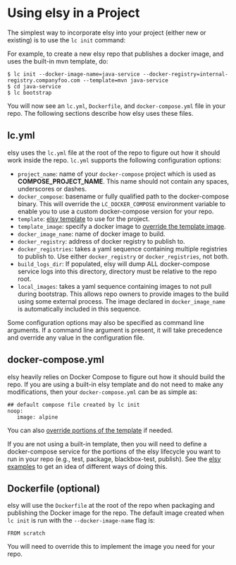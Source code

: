 # Using elsy in a Project

The simplest way to incorporate elsy into your project (either new or existing)
is to use the `lc init` command:

For example, to create a new elsy repo that publishes a docker image, and uses the
built-in mvn template, do:

```
$ lc init --docker-image-name=java-service --docker-registry=internal-registry.companyfoo.com --template=mvn java-service
$ cd java-service
$ lc bootstrap
```

You will now see an `lc.yml`, `Dockerfile`, and `docker-compose.yml` file in
your repo. The following sections describe how elsy uses these files.

## lc.yml

elsy uses the `lc.yml` file at the root of the repo to figure out how it should
work inside the repo. `lc.yml` supports the following configuration options:

* `project_name`: name of your `docker-compose` project which is used as
__COMPOSE_PROJECT_NAME__. This name should not contain any spaces, underscores
or dashes.
* `docker_compose`: basename or fully qualified path to the docker-compose binary.
This will override the `LC_DOCKER_COMPOSE` environment variable to enable you
to use a custom docker-compose version for your repo.
* `template`: [elsy template](./templates.md) to use for the project.
* `template_image`: specify a docker image to [override the template image](./templates.md#overriding-the-image-specified-by-a-template).
* `docker_image_name`: name of docker image to build.
* `docker_registry`: address of docker registry to publish to.
* `docker_registries`: takes a yaml sequence containing multiple registries to publish to. Use either
`docker_registry` or `docker_registries`, not both.
* `build_logs_dir`: If populated, elsy will dump ALL docker-compose service logs into this
directory, directory must be relative to the repo root.
* `local_images`: takes a yaml sequence containing images to not pull during
bootstrap. This allows repo owners to provide images to the build using some
external process. The image declared in `docker_image_name` is automatically
included in this sequence.

Some configuration options may also be specified as command line arguments.
If a command line argument is present, it will take precedence and override any
value in the configuration file.

## docker-compose.yml

elsy heavily relies on Docker Compose to figure out how it should build the repo.
If you are using a built-in elsy template and do not need to make any modifications,
then your `docker-compose.yml` can be as simple as:

```
## default compose file created by lc init
noop:
   image: alpine
```

You can also [override portions of the template](./templates.md) if needed.

If you are not using a built-in template, then you will need to define a
docker-compose service for the portions of the elsy lifecycle you want to run in
your repo (e.g., test, package, blackbox-test, publish). See the [elsy
examples](../examples/README.md) to get an idea of different ways of doing this.

## Dockerfile (optional)

elsy will use the `Dockerfile` at the root of the repo when packaging and publishing
the Docker image for the repo. The default image created when `lc init` is run
with the `--docker-image-name` flag is:

```
FROM scratch
```

You will need to override this to implement the image you need for your repo.
